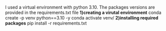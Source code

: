 I used a virtual environment with python 3.10. The packages versions are provided in the requirements.txt file
**1)creating a virutal environment**
conda create -p venv python==3.10 -y
conda activate venv/
**2)installing required packages**
pip install -r requirements.txt
